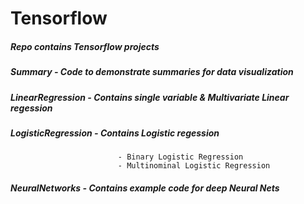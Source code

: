 # Tensorflow
##### Repo contains Tensorflow projects


##### Summary           - *Code to demonstrate summaries for data visualization*
##### LinearRegression  - *Contains single variable & Multivariate Linear regession* 
##### LogisticRegression  - *Contains Logistic regession* 
                            - Binary Logistic Regression
                            - Multinominal Logistic Regression
##### NeuralNetworks    - *Contains example code for deep Neural Nets* 
